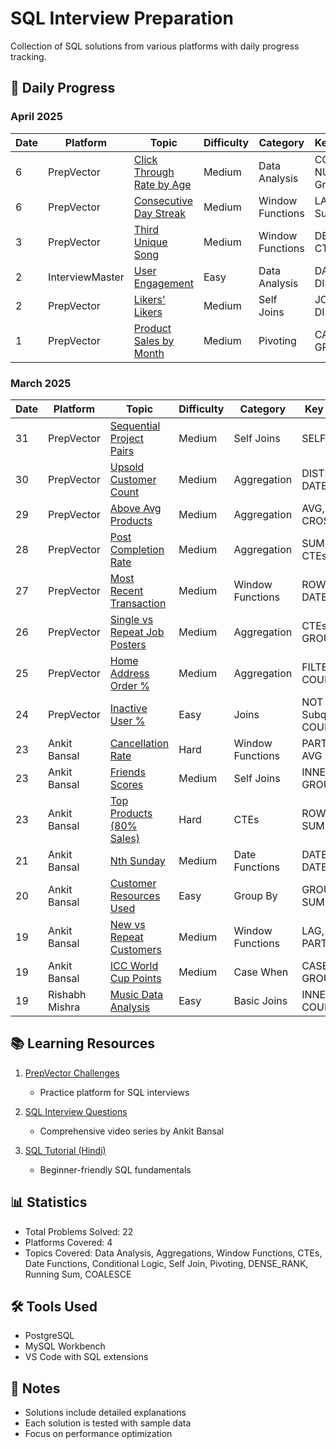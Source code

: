 # SQL Interview Preparation
Collection of SQL solutions from various platforms with daily progress tracking.

## 📆 Daily Progress

### April 2025
| Date | Platform | Topic | Difficulty | Category | Key Concepts | Review |
|------|----------|-------|------------|-----------|-------------|---------|
| 6 | PrepVector | [Click Through Rate by Age](./prepvector/sql/13_ClickThroughRateByAge.sql) | Medium | Data Analysis | COALESCE, NULLIF, Age Groups | [📝](./prepvector/explanation/13_ClickThroughRateByAge.md)
| 6 | PrepVector | [Consecutive Day Streak](./prepvector/sql/12_ConsecutiveDayStreak.sql) | Medium | Window Functions | LAG, Running Sum, CTE | [📝](./prepvector/explanation/12_ConsecutiveDayStreak.md)
| 3 | PrepVector | [Third Unique Song](./prepvector/sql/11_ThirdUniqueSongPlayDate.sql) | Medium | Window Functions | DENSE_RANK, CTE | [📝](./prepvector/explanation/11_ThirdUniqueSongPlayDate.md)
| 2 | InterviewMaster | [User Engagement](./interviewmaster/sql/easy/netflix/1_UserEngagementInInteractiveContent.sql) | Easy | Data Analysis | DATE, DISTINCT | [📝](./interviewmaster/explanation/easy/netflix/1_UserEngagementInInteractiveContent.md)
| 2 | PrepVector | [Likers' Likers](./prepvector/sql/10_LikersLiker.sql) | Medium | Self Joins | JOIN, COUNT DISTINCT | [📝](./prepvector/explanation/10_LikersLiker.md)
| 1 | PrepVector | [Product Sales by Month](./prepvector/sql/9_ProductSalesByMonth.sql) | Medium | Pivoting | CASE, SUM, GROUP BY | [📝](./prepvector/explanation/9_ProductSalesByMonth.md)

### March 2025
| Date | Platform | Topic | Difficulty | Category | Key Concepts |  Explanation |
|------|----------|-------|------------|----------|------------|-------------|
| 31 | PrepVector | [Sequential Project Pairs](./prepvector/sql/8_SequentialProjectPairs.sql) | Medium | Self Joins | SELF JOIN | [📝](./prepvector/explanation/8_SequentialProjectPairs.md)
| 30 | PrepVector | [Upsold Customer Count](./prepvector/sql/7_UpsoldCustomerCount.sql) | Medium | Aggregation | DISTINCT, DATE, CTE | [📝](./prepvector/explanation/7_UpsoldCustomerCount.md)
| 29 | PrepVector | [Above Avg Products](./prepvector/sql/6_AboveAvgProductPrices.sql) | Medium | Aggregation | AVG, CTE, CROSS JOIN | [📝](./prepvector/explanation/6_AboveAvgProductPrices.md)
| 28 | PrepVector | [Post Completion Rate](./prepvector/sql/5_PostCompletionRateAnalysis.sql) | Medium | Aggregation | SUM, CASE, CTEs |[📝](./prepvector/explanation/5_PostCompletionRateAnalysis.md)
| 27 | PrepVector | [Most Recent Transaction](./prepvector/sql/4_MostRecentTransaction.sql) | Medium | Window Functions | ROW_NUMBER, DATE, CTE |[📝](./prepvector/explanation/4_MostRecentTransaction.md)
| 26 | PrepVector | [Single vs Repeat Job Posters](./prepvector/sql/3_SingleVsRepeatJobPosters.sql) | Medium | Aggregation| CTEs, CASE, GROUP BY | [📝](./prepvector/explanation/3_SingleVsRepeatJobPosters.md)
| 25 | PrepVector | [Home Address Order %](./prepvector/sql/2_HomeAddressOrderPercent.sql) | Medium | Aggregation | FILTER, COUNT, JOIN |[📝](./prepvector/explanation/2_HomeAddressOrderPercent.md)
| 24 | PrepVector | [Inactive User %](./prepvector/sql/1_InactiveUsersPercentage.sql) | Easy | Joins | NOT IN, Subquery, COUNT |[📝](./prepvector/explanation/1_InactiveUsersPercentage.md)
| 23 | Ankit Bansal | [Cancellation Rate](./youtube/2_AnkitBansal/sql/7_trips_and_users.sql) | Hard | Window Functions | PARTITION BY, AVG |📝[](./youtube/2_AnkitBansal/explanation/7_trips_and_users.md) 
| 23 | Ankit Bansal | [Friends Scores](./youtube/2_AnkitBansal/sql/6_find_friends_scores.sql) | Medium | Self Joins | INNER JOIN, GROUP BY |[📝](./youtube/2_AnkitBansal/explanation/6_find_friends_scores.md)
| 23 | Ankit Bansal | [Top Products (80% Sales)](./youtube/2_AnkitBansal/sql/5_implement_pareto_principle.sql) | Hard | CTEs | ROW_NUMBER, SUM OVER |[📝](./youtube/2_AnkitBansal/explanation/5_implement_pareto_principle.md)
| 21 | Ankit Bansal | [Nth Sunday](./youtube/2_AnkitBansal/sql/4_nth_occurrence_of_sunday.sql) | Medium | Date Functions | DATEADD, DATEDIFF |[📝](./youtube/2_AnkitBansal/explanation/4_nth_occurrence_of_sunday.md)
| 20 | Ankit Bansal | [Customer Resources Used](./youtube/2_AnkitBansal/sql/3_employee_resources_used.sql) | Easy | Group By | GROUP BY, SUM |[📝](./youtube/2_AnkitBansal/explanation/3_employee_resources_used.md)
| 19 | Ankit Bansal | [New vs Repeat Customers](./youtube/2_AnkitBansal/sql/2_new_and_repeat_customers.sql) | Medium | Window Functions | LAG, LEAD, PARTITION |[📝](./youtube/2_AnkitBansal/explanation/2_new_and_repeat_customers.md)
| 19 | Ankit Bansal | [ICC World Cup Points](./youtube/2_AnkitBansal/sql/1_icc_world_cup.sql) | Medium | Case When | CASE, SUM, GROUP BY |[📝](./youtube/2_AnkitBansal/explanation/1_icc_world_cup.md)
| 19 | Rishabh Mishra | [Music Data Analysis](./rishabh-mishra/MusicAnalysis.sql) | Easy | Basic Joins | INNER JOIN, COUNT |

## 📚 Learning Resources

1. [PrepVector Challenges](https://challenges.prepvector.com/challenges/fe090a86-abf5-4e46-92b4-6fc5ce069bc3/questions)
   - Practice platform for SQL interviews

2. [SQL Interview Questions](https://www.youtube.com/playlist?list=PLBTZqjSKn0IeKBQDjLmzisazhqQy4iGkb)
   - Comprehensive video series by Ankit Bansal

3. [SQL Tutorial (Hindi)](https://www.youtube.com/playlist?list=PLdOKnrf8EcP17p05q13WXbHO5Z_JfXNpw)
   - Beginner-friendly SQL fundamentals

## 📊 Statistics
- Total Problems Solved: 22
- Platforms Covered: 4
- Topics Covered: Data Analysis, Aggregations, Window Functions, CTEs, Date Functions, Conditional Logic, Self Join, Pivoting, DENSE_RANK, Running Sum, COALESCE

## 🛠️ Tools Used
- PostgreSQL
- MySQL Workbench
- VS Code with SQL extensions

## 📝 Notes
- Solutions include detailed explanations
- Each solution is tested with sample data
- Focus on performance optimization
